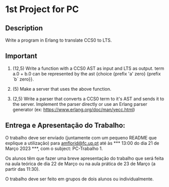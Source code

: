 # 1st Project for PC

## Description
Write a program in Erlang to translate CCS0 to LTS.

## Important
1. (12,5) 
Write a function with a CCS0 AST as input and LTS as output.
    term a.0 + b.0 can be represented by the ast  {choice {prefix 'a' zero} {prefix &#180;b&#180; zero}}.

2. (5) 
Make a server that uses the above function.

3. (2,5) 
Write a parser that converts a CCS0 term to it's AST and sends it to the server.
Implement the parser directly or use an Erlang parser generator (ex: https://www.erlang.org/doc/man/yecc.html)

## Entrega e Apresentação do Trabalho:

O trabalho deve ser enviado (juntamente com um pequeno README que explique a utilização) para amflorid@fc.up.pt até às *** 13:00 do dia 21 de Março 2023 ***, com o subject: PC-Trabalho 1.

Os alunos têm que fazer uma breve apresentação do trabalho que será feita na aula teórica de dia 22 de Março ou na aula prática de 23 de Março (a partir das 11:30).

O trabalho deve ser feito em grupos de dois alunos ou individualmente.
